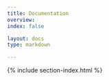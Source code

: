 ```yaml
---
title: Documentation 
overview: 
index: false

layout: docs
type: markdown

---
```


{% include section-index.html %}
